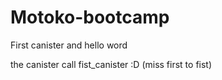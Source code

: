 # Motoko-bootcamp

First canister and hello word

the canister call fist_canister :D (miss first to fist)